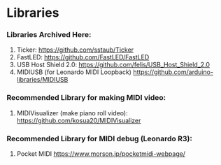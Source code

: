 # Libraries
### Libraries Archived Here:
1. Ticker: https://github.com/sstaub/Ticker
2. FastLED: https://github.com/FastLED/FastLED
3. USB Host Shield 2.0: https://github.com/felis/USB_Host_Shield_2.0
4. MIDIUSB (for Leonardo MIDI Loopback) https://github.com/arduino-libraries/MIDIUSB

### Recommended Library for making MIDI video:
1. MIDIVisualizer (make piano roll video): https://github.com/kosua20/MIDIVisualizer

### Recommended Library for MIDI debug (Leonardo R3):
1. Pocket MIDI https://www.morson.jp/pocketmidi-webpage/
